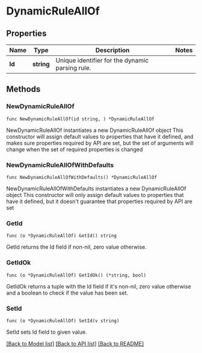 # DynamicRuleAllOf

## Properties

Name | Type | Description | Notes
------------ | ------------- | ------------- | -------------
**Id** | **string** | Unique identifier for the dynamic parsing rule. | 

## Methods

### NewDynamicRuleAllOf

`func NewDynamicRuleAllOf(id string, ) *DynamicRuleAllOf`

NewDynamicRuleAllOf instantiates a new DynamicRuleAllOf object
This constructor will assign default values to properties that have it defined,
and makes sure properties required by API are set, but the set of arguments
will change when the set of required properties is changed

### NewDynamicRuleAllOfWithDefaults

`func NewDynamicRuleAllOfWithDefaults() *DynamicRuleAllOf`

NewDynamicRuleAllOfWithDefaults instantiates a new DynamicRuleAllOf object
This constructor will only assign default values to properties that have it defined,
but it doesn't guarantee that properties required by API are set

### GetId

`func (o *DynamicRuleAllOf) GetId() string`

GetId returns the Id field if non-nil, zero value otherwise.

### GetIdOk

`func (o *DynamicRuleAllOf) GetIdOk() (*string, bool)`

GetIdOk returns a tuple with the Id field if it's non-nil, zero value otherwise
and a boolean to check if the value has been set.

### SetId

`func (o *DynamicRuleAllOf) SetId(v string)`

SetId sets Id field to given value.



[[Back to Model list]](../README.md#documentation-for-models) [[Back to API list]](../README.md#documentation-for-api-endpoints) [[Back to README]](../README.md)


